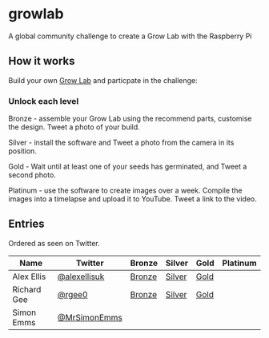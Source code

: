 # growlab

A global community challenge to create a Grow Lab with the Raspberry Pi

## How it works

Build your own [Grow Lab](https://blog.alexellis.io/the-grow-lab-challenge/) and particpate in the challenge:

### Unlock each level

Bronze - assemble your Grow Lab using the recommend parts, customise the design. Tweet a photo of your build.

Silver - install the software and Tweet a photo from the camera in its position.

Gold - Wait until at least one of your seeds has germinated, and Tweet a second photo.

Platinum - use the software to create images over a week. Compile the images into a timelapse and upload it to YouTube. Tweet a link to the video.

## Entries

Ordered as seen on Twitter.

| Name  |Twitter   | Bronze   | Silver   | Gold   | Platinum |
|---|---|---|---|---|---|
| Alex Ellis  | [@alexellisuk](https://twitter.com/alexellisuk)  | [Bronze](https://twitter.com/alexellisuk/status/1380227185894690823)  |  [Silver](https://twitter.com/alexellisuk/status/1380227185894690823) | [Gold](https://twitter.com/alexellisuk/status1380417347861774337)  |   |
| Richard Gee  | [@rgee0](https://twitter.com/rgee0)  | [Bronze](https://twitter.com/rgee0/status/1383379807585521665)  | [Silver](https://twitter.com/rgee0/status/1383379805928759301)  | [Gold](https://twitter.com/rgee0/status/1384414687748673538)  |   |
|  Simon Emms | [@MrSimonEmms](https://twitter.com/MrSimonEmms)  |   |   |   |   |


